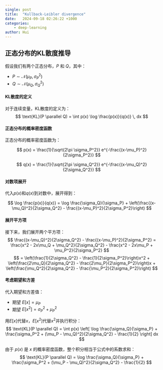 ```yaml
---
single: post
title:  "Kullback-Leibler divergence"
date:   2024-09-18 02:26:22 +1000
categories: 
    - deep-learning
author: Hui
---
```


## 正态分布的KL散度推导

假设我们有两个正态分布，$P$ 和 $Q$，其中：
- $P \sim \mathcal{N}(\mu_P, \sigma_P^2)$
- $Q \sim \mathcal{N}(\mu_Q, \sigma_Q^2)$

#### KL散度的定义

对于连续变量，KL散度的定义为：
$$
\text{KL}(P \parallel Q) = \int p(x) \log \frac{p(x)}{q(x)} \, dx
$$

#### 正态分布的概率密度函数

正态分布的概率密度函数为：

$$
p(x) = \frac{1}{\sqrt{2\pi \sigma_P^2}} e^{-\frac{(x-\mu_P)^2}{2\sigma_P^2}}
$$

$$
q(x) = \frac{1}{\sqrt{2\pi \sigma_Q^2}} e^{-\frac{(x-\mu_Q)^2}{2\sigma_Q^2}}
$$

#### 对数项展开

代入$p(x)$和$q(x)$到对数中，展开得到：

$$
\log \frac{p(x)}{q(x)} = \log \frac{\sigma_Q}{\sigma_P} + \left(\frac{(x-\mu_Q)^2}{2\sigma_Q^2} - \frac{(x-\mu_P)^2}{2\sigma_P^2}\right)
$$

#### 展开平方项

接下来，我们展开两个平方项：
$$
\frac{(x-\mu_Q)^2}{2\sigma_Q^2} - \frac{(x-\mu_P)^2}{2\sigma_P^2} = \frac{x^2 - 2x\mu_Q + \mu_Q^2}{2\sigma_Q^2} - \frac{x^2 - 2x\mu_P + \mu_P^2}{2\sigma_P^2}
$$
$$
= \left(\frac{1}{2\sigma_Q^2} - \frac{1}{2\sigma_P^2}\right)x^2 + \left(\frac{2\mu_Q}{2\sigma_Q^2} - \frac{2\mu_P}{2\sigma_P^2}\right)x + \left(\frac{\mu_Q^2}{2\sigma_Q^2} - \frac{\mu_P^2}{2\sigma_P^2}\right)
$$

#### 考虑期望和方差

代入期望和方差值：
- 期望 $E[x] = \mu_P$
- 期望 $E[x^2] = \sigma_P^2 + \mu_P^2$

用$E[x]$代替$x$，$E[x^2]$代替$x^2$并执行积分：
$$
\text{KL}(P \parallel Q) = \int p(x) \left[ \log \frac{\sigma_Q}{\sigma_P} + \frac{\sigma_P^2 + (\mu_P - \mu_Q)^2}{2\sigma_Q^2} - \frac{1}{2} \right] dx
$$

由于 $p(x)$ 是 $x$ 的概率密度函数，整个积分相当于公式中的系数求和：
$$
\text{KL}(P \parallel Q) = \log \frac{\sigma_Q}{\sigma_P} + \frac{\sigma_P^2 + (\mu_P - \mu_Q)^2}{2\sigma_Q^2} - \frac{1}{2}
$$